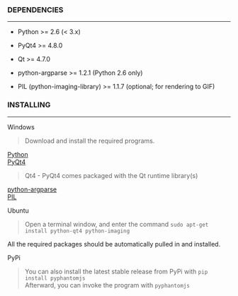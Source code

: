 ### DEPENDENCIES
---------------------------------

* Python >= 2.6 (< 3.x)
* PyQt4 >= 4.8.0
* Qt >= 4.7.0

* python-argparse >= 1.2.1 (Python 2.6 only)
* PIL (python-imaging-library) >= 1.1.7 (optional; for rendering to GIF)

### INSTALLING
-------------------------

Windows

> Download and install the required programs.
>
  [Python](http://www.python.org/download/)  
  [PyQt4](http://www.riverbankcomputing.co.uk/software/pyqt/download)  
> Qt4 - PyQt4 comes packaged with the Qt runtime library(s)
>
  [python-argparse](http://pypi.python.org/pypi/argparse/)  
  [PIL](http://www.pythonware.com/products/pil/)

Ubuntu

> Open a terminal window, and enter the command `sudo apt-get install python-qt4 python-imaging`
>
  All the required packages should be automatically pulled in and installed.

PyPi

> You can also install the latest stable release from PyPi with `pip install pyphantomjs`  
  Afterward, you can invoke the program with `pyphantomjs`
